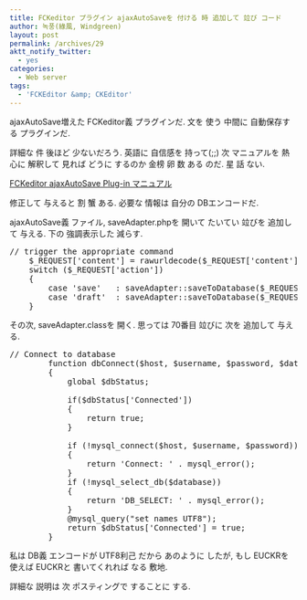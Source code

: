 ```yaml
---
title: FCKeditor プラグイン ajaxAutoSaveを 付ける 時 追加して 竝び コード
author: 녹풍(綠風, Windgreen)
layout: post
permalink: /archives/29
aktt_notify_twitter:
  - yes
categories:
  - Web server
tags:
  - 'FCKEditor &amp; CKEditor'
---
```

ajaxAutoSave増えた FCKeditor義 プラグインだ. 文を 使う 中間に 自動保存する プラグインだ. 

詳細な 件 後ほど 少ないだろう. 英語に 自信感を 持って(;;) 次 マニュアルを 熱心に 解釈して 見れば どうに するのか 金榜 卵 数 ある のだ. 星 話 ない.

<a target="_blank" href="http://greenmap.sourceforge.net/fck_demo/about.html">FCKeditor ajaxAutoSave Plug-in マニュアル</a>

修正して 与えると 割 蟹 ある. 必要な 情報は 自分の DBエンコードだ.

ajaxAutoSave義 ファイル, saveAdapter.phpを 開いて たいてい 竝びを 追加して 与える. 下の 強調表示した 減らす.

<pre title="code" class="brush: php;first-line: 9; highlight: [10]; ">// trigger the appropriate command
	$_REQUEST[&#039;content&#039;] = rawurldecode($_REQUEST[&#039;content&#039;]);
	switch ($_REQUEST[&#039;action&#039;])
	{
		case &#039;save&#039; 	: saveAdapter::saveToDatabase($_REQUEST[&#039;content&#039;]) ; 
		case &#039;draft&#039;	: saveAdapter::saveToDatabase($_REQUEST[&#039;content&#039;], true);
	}</pre>

その次, saveAdapter.classを 開く. 思っては 70番目 竝びに 次を 追加して 与える.

<pre title="code" class="brush: php;first-line: 52; highlight: [70]; ">// Connect to database
		function dbConnect($host, $username, $password, $database)
		{
			global $dbStatus;

			if($dbStatus[&#039;Connected&#039;])
			{
				return true;
			}

			if (!mysql_connect($host, $username, $password))
			{
				return &#039;Connect: &#039; . mysql_error();
			}
			if (!mysql_select_db($database))
			{
				return &#039;DB_SELECT: &#039; . mysql_error();
			}
			@mysql_query("set names UTF8");
			return $dbStatus[&#039;Connected&#039;] = true;
		}</pre>

私は DB義 エンコードが UTF8利己 だから あのように したが, もし EUCKRを 使えば EUCKRと 書いてくれれば なる 敷地.

詳細な 説明は 次 ポスティングで することに する.